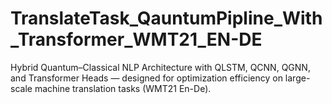 # TranslateTask_QauntumPipline_With_Transformer_WMT21_EN-DE
Hybrid Quantum–Classical NLP Architecture with QLSTM, QCNN, QGNN, and Transformer Heads — designed for optimization efficiency on large-scale machine translation tasks (WMT21 En-De).

